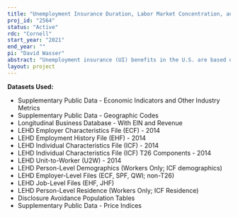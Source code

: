 ```yaml
---
title: "Unemployment Insurance Duration, Labor Market Concentration, and Match Quality: Evidence from the Great Recession"
proj_id: "2564"
status: "Active"
rdc: "Cornell"
start_year: "2021"
end_year: ""
pi: "David Wasser"
abstract: "Unemployment insurance (UI) benefits in the U.S. are based on state-level labor market conditions. Labor markets in practice, however, are local. Understanding the interaction between local labor market concentration and the generosity of UI benefits therefore helps us learn more about the role of local labor markets in shaping outcomes for unemployed workers. Most of the existing literature on UI extensions finds no effect on the quality of subsequent employment matches. Motivated by the local nature of labor markets, I contribute to this literature by providing the first evidence of how local labor market concentration affects the quality of matches following an unemployment spell. I propose using the Employer Characteristics File, Employment History File, Unit-to-Worker Impute File, Individual Characteristics File, and Individual Characteristics T26 Components file from the Longitudinal Employer-Household Dynamics (LEHD) program at the U.S. Census Bureau from 2005 to 2015 to study UI benefit extensions during the Great Recession. I will use a differences-in-differences approach that exploits a natural experiment which caused longer eligibility for benefits in some states with otherwise similar labor market conditions as other states. My main approach will estimate how labor market outcomes are affected by the interaction of these exogenous changes in UI benefit duration at the state level and local labor market concentration. I expect to find that the length of nonemployment spells is longer in more concentrated labor markets, and that wages at new jobs are higher in more concentrated markets that have more generous UI benefits."
layout: project
---
```


**Datasets Used:**

  - Supplementary Public Data - Economic Indicators and Other Industry Metrics 
  - Supplementary Public Data - Geographic Codes 
  - Longitudinal Business Database - With EIN and Revenue 
  - LEHD Employer Characteristics File (ECF) - 2014 
  - LEHD Employment History File (EHF) - 2014 
  - LEHD Individual Characteristics File (ICF) - 2014 
  - LEHD Individual Characteristics File (ICF) T26 Components - 2014 
  - LEHD Unit-to-Worker (U2W) - 2014 
  - LEHD Person-Level Demographics (Workers Only; ICF demographics) 
  - LEHD Employer-Level Files (ECF, SPF, QWI; non-T26) 
  - LEHD Job-Level Files (EHF, JHF) 
  - LEHD Person-Level Residence (Workers Only; ICF Residence) 
  - Disclosure Avoidance Population Tables 
  - Supplementary Public Data - Price Indices 


